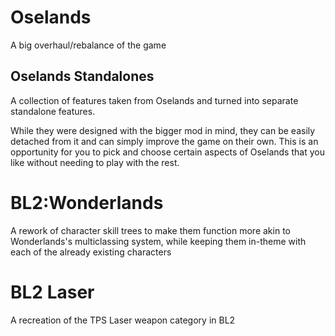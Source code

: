 # Oselands
A big overhaul/rebalance of the game


## Oselands Standalones
A collection of features taken from Oselands and turned into separate standalone features.

While they were designed with the bigger mod in mind, they can be easily detached from it and can simply improve the game on their own.
This is an opportunity for you to pick and choose certain aspects of Oselands that you like without needing to play with the rest.


# BL2:Wonderlands
A rework of character skill trees to make them function more akin to Wonderlands's multiclassing system, while keeping them in-theme with each of the already existing characters

# BL2 Laser
A recreation of the TPS Laser weapon category in BL2
